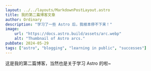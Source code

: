 ```yaml
---
layout: ../../layouts/MarkdownPostLayout.astro
title: 我的第二篇博客文章
author: Ordinary
description: "学习了一些 Astro 后，我根本停不下来！"
image:
    url: "https://docs.astro.build/assets/arc.webp"
    alt: "Thumbnail of Astro arcs."
pubDate: 2024-05-29
tags: ["astro", "blogging", "learning in public", "successes"]
---
```

这是我的第二篇博客，当然也是关于学习 Astro 的啦~
